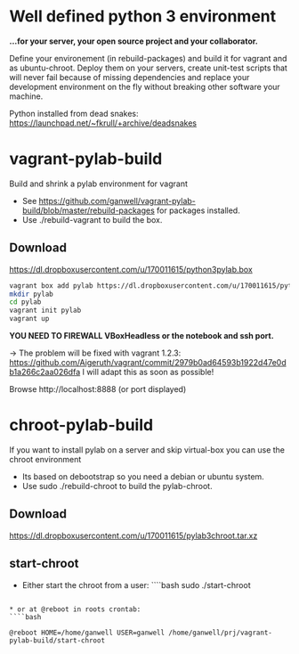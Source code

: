 Well defined python 3 environment
=================================

**...for your server, your open source project and your collaborator.**

Define your environement (in rebuild-packages) and build it for vagrant and as ubuntu-chroot. 
Deploy them on your servers, create unit-test scripts that will never fail because of missing
dependencies and replace your development environment on the fly without breaking other
software your machine.

Python installed from dead snakes: https://launchpad.net/~fkrull/+archive/deadsnakes

vagrant-pylab-build
==================

Build and shrink a pylab environment for vagrant

* See https://github.com/ganwell/vagrant-pylab-build/blob/master/rebuild-packages 
  for packages installed.
* Use ./rebuild-vagrant to build the box.

Download
--------

https://dl.dropboxusercontent.com/u/170011615/python3pylab.box

````bash
vagrant box add pylab https://dl.dropboxusercontent.com/u/170011615/python3pylab.box
mkdir pylab
cd pylab
vagrant init pylab
vagrant up
````

**YOU NEED TO FIREWALL VBoxHeadless or the notebook and ssh port.**

-> The problem will be fixed with vagrant 1.2.3: https://github.com/Aigeruth/vagrant/commit/2979b0ad64593b1922d47e0db1a266c2aa026dfa
I will adapt this as soon as possible!

Browse http://localhost:8888 (or port displayed)

chroot-pylab-build
==================

If you want to install pylab on a server and skip virtual-box you can use the
chroot environment

* Its based on debootstrap so you need a debian or ubuntu system.
* Use sudo ./rebuild-chroot to build the pylab-chroot.

Download
--------

https://dl.dropboxusercontent.com/u/170011615/pylab3chroot.tar.xz

start-chroot
------------

* Either start the chroot from a user: ````bash
sudo ./start-chroot
````

* or at @reboot in roots crontab: 
````bash

@reboot HOME=/home/ganwell USER=ganwell /home/ganwell/prj/vagrant-pylab-build/start-chroot
````

